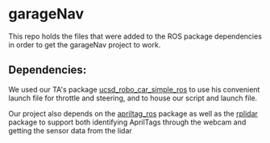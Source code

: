 # garageNav

This repo holds the files that were added to the ROS package dependencies in order to
get the garageNav project to work.

## Dependencies:

We used our TA's package [ucsd_robo_car_simple_ros](https://gitlab.com/djnighti/ucsd_robo_car_simple_ros) to use his convenient launch file for throttle and steering,
and to house our script and launch file.

Our project also depends on the [apriltag_ros](http://wiki.ros.org/apriltag_ros) package
as well as the [rplidar](http://wiki.ros.org/rplidar) package to support both identifying AprilTags through the webcam and getting the sensor data from the lidar